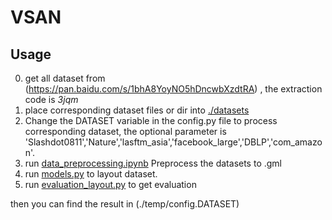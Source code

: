 # VSAN

## Usage
0. get all dataset from (https://pan.baidu.com/s/1bhA8YoyNO5hDncwbXzdtRA) , the extraction code is *3jqm*
1. place corresponding dataset files or dir into [./datasets](./datasets)
2. Change the DATASET variable in the config.py file to process corresponding dataset, the optional parameter is 'Slashdot0811','Nature','lasftm_asia','facebook_large','DBLP','com_amazon'.
3. run [data_preprocessing.ipynb](./src/data_preprocessing.ipynb) Preprocess the datasets to .gml
4. run [models.py](./src/models.py) to layout dataset.
5. run [evaluation_layout.py](./src/evaluation_layout.py) to get evaluation

then you can find the result in (./temp/config.DATASET)
